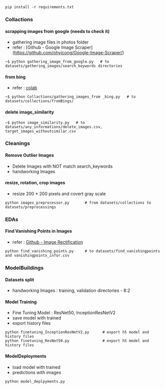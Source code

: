 ```
pip install -r requirements.txt
```
### Collactions
#### scrapping images from google  (needs to check it)
- gathering image files in photos folder
- refer : [Github - Google Image Scraper] (https://github.com/ohyicong/Google-Image-Scraper/)
```
~$ python gathering_image_from_google.py   # to datasets/gathering_images/search_keywords directories
```
#### from bing
- refer : [colab](https://colab.research.google.com/drive/1iu9Jwp45n8p15aF29qmehykKP6HLtJgx)
```
~$ python Collactions/gathering_images_from _bing.py   # to datasets/collections/fromBings/
```

#### delete image_similarity
```
~$ python image_similarity.py   # to datasets/any_informations/delete_images.csv, target_images_withoutsimilar.csv
```

### Cleanings
#### Remove Outlier Images  
- Delete Images with NOT match search_keywords
- handworking Images
#### resize, rotation, crop images 
- resize 200 * 200 pixels and covert gray scale
```
python images_preprocessor.py       # from datasets/collections to datasets/preprocessings
```

### EDAs
#### Find Vanishing Points in Images
- refer : [Github - Image Rectification](https://github.com/chsasank/Image-Rectification)
```
python find_vanishing_points.py     # to datasets/find_vanishingpoints and vanishingpoints_infor.csv
```
### ModelBuildings
#### Datasets split
- handworking Images : training, validation directories - 8:2
#### Model Training
- Fine Tuning Model : ResNet50, InceptionResNetV2
- save model with trained
- export history files
```
python finetuning_InceptionResNetV2.py      # export h5 model and history files
python finetuning_ResNet50.py               # export h5 model and history files
```
#### ModelDeployments
- load model with trained
- predictions with images
```
python model_deplpyments.py
```

